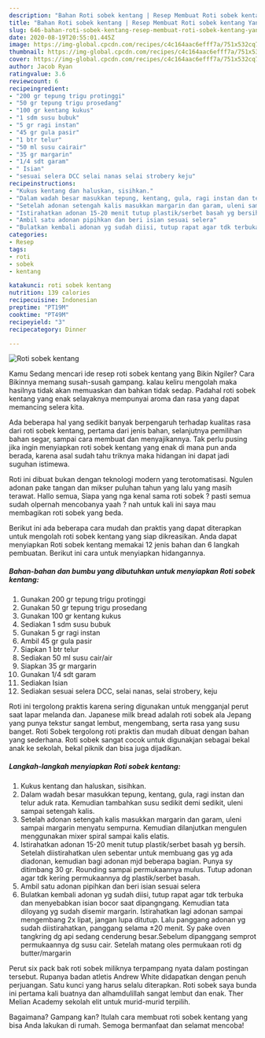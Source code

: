 ```yaml
---
description: "Bahan Roti sobek kentang | Resep Membuat Roti sobek kentang Yang Lezat"
title: "Bahan Roti sobek kentang | Resep Membuat Roti sobek kentang Yang Lezat"
slug: 646-bahan-roti-sobek-kentang-resep-membuat-roti-sobek-kentang-yang-lezat
date: 2020-08-19T20:55:01.445Z
image: https://img-global.cpcdn.com/recipes/c4c164aac6efff7a/751x532cq70/roti-sobek-kentang-foto-resep-utama.jpg
thumbnail: https://img-global.cpcdn.com/recipes/c4c164aac6efff7a/751x532cq70/roti-sobek-kentang-foto-resep-utama.jpg
cover: https://img-global.cpcdn.com/recipes/c4c164aac6efff7a/751x532cq70/roti-sobek-kentang-foto-resep-utama.jpg
author: Jacob Ryan
ratingvalue: 3.6
reviewcount: 6
recipeingredient:
- "200 gr tepung trigu protinggi"
- "50 gr tepung trigu prosedang"
- "100 gr kentang kukus"
- "1 sdm susu bubuk"
- "5 gr ragi instan"
- "45 gr gula pasir"
- "1 btr telur"
- "50 ml susu cairair"
- "35 gr margarin"
- "1/4 sdt garam"
- " Isian"
- "sesuai selera DCC selai nanas selai strobery keju"
recipeinstructions:
- "Kukus kentang dan haluskan, sisihkan."
- "Dalam wadah besar masukkan tepung, kentang, gula, ragi instan dan telur aduk rata. Kemudian tambahkan susu sedikit demi sedikit, uleni sampai setengah kalis."
- "Setelah adonan setengah kalis masukkan margarin dan garam, uleni sampai margarin menyatu sempurna. Kemudian dilanjutkan mengulen menggunakan mixer spiral sampai kalis elatis."
- "Istirahatkan adonan 15-20 menit tutup plastik/serbet basah yg bersih. Setelah diistirahatkan ulen sebentar untuk membuang gas yg ada diadonan, kemudian bagi adonan mjd beberapa bagian. Punya sy ditimbang 30 gr. Rounding sampai permukaannya mulus. Tutup adonan agar tdk kering permukaannya dg plastik/serbet basah."
- "Ambil satu adonan pipihkan dan beri isian sesuai selera"
- "Bulatkan kembali adonan yg sudah diisi, tutup rapat agar tdk terbuka dan menyebabkan isian bocor saat dipangngang. Kemudian tata diloyang yg sudah disemir margarin. Istirahatkan lagi adonan sampai mengembang 2x lipat, jangan lupa ditutup. Lalu panggang adonan yg sudah diistirahatkan, panggang selama ±20 menit. Sy pake oven tangkring dg api sedang cenderung besar.Sebelum dipanggang semprot permukaannya dg susu cair. Setelah matang oles permukaan roti dg butter/margarin"
categories:
- Resep
tags:
- roti
- sobek
- kentang

katakunci: roti sobek kentang 
nutrition: 139 calories
recipecuisine: Indonesian
preptime: "PT19M"
cooktime: "PT49M"
recipeyield: "3"
recipecategory: Dinner

---
```



![Roti sobek kentang](https://img-global.cpcdn.com/recipes/c4c164aac6efff7a/751x532cq70/roti-sobek-kentang-foto-resep-utama.jpg)

Kamu Sedang mencari ide resep roti sobek kentang yang Bikin Ngiler? Cara Bikinnya memang susah-susah gampang. kalau keliru mengolah maka hasilnya tidak akan memuaskan dan bahkan tidak sedap. Padahal roti sobek kentang yang enak selayaknya mempunyai aroma dan rasa yang dapat memancing selera kita.

Ada beberapa hal yang sedikit banyak berpengaruh terhadap kualitas rasa dari roti sobek kentang, pertama dari jenis bahan, selanjutnya pemilihan bahan segar, sampai cara membuat dan menyajikannya. Tak perlu pusing jika ingin menyiapkan roti sobek kentang yang enak di mana pun anda berada, karena asal sudah tahu triknya maka hidangan ini dapat jadi suguhan istimewa.

Roti ini dibuat bukan dengan teknologi modern yang terotomatisasi. Ngulen adonan pake tangan dan mikser puluhan tahun yang lalu yang masih terawat. Hallo semua, Siapa yang nga kenal sama roti sobek ? pasti semua sudah olpernah mencobanya yaah ? nah untuk kali ini saya mau membagikan roti sobek yang beda.


Berikut ini ada beberapa cara mudah dan praktis yang dapat diterapkan untuk mengolah roti sobek kentang yang siap dikreasikan. Anda dapat menyiapkan Roti sobek kentang memakai 12 jenis bahan dan 6 langkah pembuatan. Berikut ini cara untuk menyiapkan hidangannya.

<!--inarticleads1-->

##### Bahan-bahan dan bumbu yang dibutuhkan untuk menyiapkan Roti sobek kentang:

1. Gunakan 200 gr tepung trigu protinggi
1. Gunakan 50 gr tepung trigu prosedang
1. Gunakan 100 gr kentang kukus
1. Sediakan 1 sdm susu bubuk
1. Gunakan 5 gr ragi instan
1. Ambil 45 gr gula pasir
1. Siapkan 1 btr telur
1. Sediakan 50 ml susu cair/air
1. Siapkan 35 gr margarin
1. Gunakan 1/4 sdt garam
1. Sediakan  Isian
1. Sediakan sesuai selera DCC, selai nanas, selai strobery, keju


Roti ini tergolong praktis karena sering digunakan untuk mengganjal perut saat lapar melanda dan. Japanese milk bread adalah roti sobek ala Jepang yang punya tekstur sangat lembut, mengembang, serta rasa yang susu banget. Roti Sobek tergolong roti praktis dan mudah dibuat dengan bahan yang sederhana. Roti sobek sangat cocok untuk digunakjan sebagai bekal anak ke sekolah, bekal piknik dan bisa juga dijadikan. 

<!--inarticleads2-->

##### Langkah-langkah menyiapkan Roti sobek kentang:

1. Kukus kentang dan haluskan, sisihkan.
1. Dalam wadah besar masukkan tepung, kentang, gula, ragi instan dan telur aduk rata. Kemudian tambahkan susu sedikit demi sedikit, uleni sampai setengah kalis.
1. Setelah adonan setengah kalis masukkan margarin dan garam, uleni sampai margarin menyatu sempurna. Kemudian dilanjutkan mengulen menggunakan mixer spiral sampai kalis elatis.
1. Istirahatkan adonan 15-20 menit tutup plastik/serbet basah yg bersih. Setelah diistirahatkan ulen sebentar untuk membuang gas yg ada diadonan, kemudian bagi adonan mjd beberapa bagian. Punya sy ditimbang 30 gr. Rounding sampai permukaannya mulus. Tutup adonan agar tdk kering permukaannya dg plastik/serbet basah.
1. Ambil satu adonan pipihkan dan beri isian sesuai selera
1. Bulatkan kembali adonan yg sudah diisi, tutup rapat agar tdk terbuka dan menyebabkan isian bocor saat dipangngang. Kemudian tata diloyang yg sudah disemir margarin. Istirahatkan lagi adonan sampai mengembang 2x lipat, jangan lupa ditutup. Lalu panggang adonan yg sudah diistirahatkan, panggang selama ±20 menit. Sy pake oven tangkring dg api sedang cenderung besar.Sebelum dipanggang semprot permukaannya dg susu cair. Setelah matang oles permukaan roti dg butter/margarin


Perut six pack bak roti sobek miliknya terpampang nyata dalam postingan tersebut. Rupanya badan atletis Andrew White didapatkan dengan penuh perjuangan. Satu kunci yang harus selalu diterapkan. Roti sobek saya bunda ini pertama kali buatnya dan alhamdulillah sangat lembut dan enak. Ther Melian Academy sekolah elit untuk murid-murid terpilih. 

Bagaimana? Gampang kan? Itulah cara membuat roti sobek kentang yang bisa Anda lakukan di rumah. Semoga bermanfaat dan selamat mencoba!
